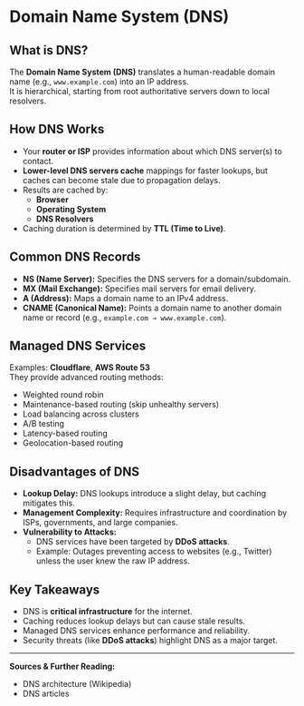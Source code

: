 # Domain Name System (DNS)

## What is DNS?
The **Domain Name System (DNS)** translates a human-readable domain name (e.g., `www.example.com`) into an IP address.  
It is hierarchical, starting from root authoritative servers down to local resolvers.

## How DNS Works
- Your **router or ISP** provides information about which DNS server(s) to contact.
- **Lower-level DNS servers cache** mappings for faster lookups, but caches can become stale due to propagation delays.
- Results are cached by:
  - **Browser**
  - **Operating System**
  - **DNS Resolvers**
- Caching duration is determined by **TTL (Time to Live)**.

## Common DNS Records
- **NS (Name Server):** Specifies the DNS servers for a domain/subdomain.
- **MX (Mail Exchange):** Specifies mail servers for email delivery.
- **A (Address):** Maps a domain name to an IPv4 address.
- **CNAME (Canonical Name):** Points a domain name to another domain name or record (e.g., `example.com → www.example.com`).

## Managed DNS Services
Examples: **Cloudflare**, **AWS Route 53**  
They provide advanced routing methods:
- Weighted round robin
- Maintenance-based routing (skip unhealthy servers)
- Load balancing across clusters
- A/B testing
- Latency-based routing
- Geolocation-based routing

## Disadvantages of DNS
- **Lookup Delay:** DNS lookups introduce a slight delay, but caching mitigates this.
- **Management Complexity:** Requires infrastructure and coordination by ISPs, governments, and large companies.
- **Vulnerability to Attacks:**
  - DNS services have been targeted by **DDoS attacks**.
  - Example: Outages preventing access to websites (e.g., Twitter) unless the user knew the raw IP address.

## Key Takeaways
- DNS is **critical infrastructure** for the internet.
- Caching reduces lookup delays but can cause stale results.
- Managed DNS services enhance performance and reliability.
- Security threats (like **DDoS attacks**) highlight DNS as a major target.

---

**Sources & Further Reading:**
- DNS architecture (Wikipedia)
- DNS articles
